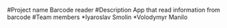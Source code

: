 #Project name
	Barcode reader
#Description
	App that read information from barcode
#Team members
	*Iyaroslav Smolin
	*Volodymyr Manilo
	
	
